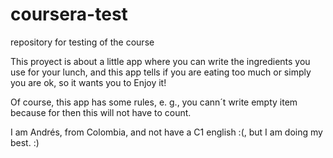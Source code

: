 # coursera-test
repository for testing of the course

This proyect is about a little app where you can write the ingredients you use for your lunch, and this app tells if you are eating too much or simply you are ok, so it wants you to Enjoy it!

Of course, this app has some rules, e. g., you cann´t write empty item because for then this will not have to count.

I am Andrés, from Colombia, and not have a C1 english :(, but I am doing my best. :)
